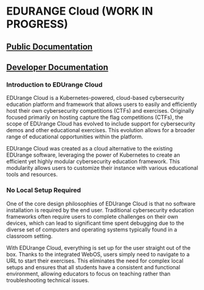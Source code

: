 # EDURANGE Cloud (WORK IN PROGRESS)

## [Public Documentation]([https://edurange.atlassian.net/wiki/external/MzllMDZhYTFhMTMyNDE0Zjg0NmE0ZjI2Mzc0ZGQ3NWI](https://github.com/Rydersel/EDUrange_Cloud/wiki))

## [Developer Documentation](https://edurange.atlassian.net/wiki/external/MzllMDZhYTFhMTMyNDE0Zjg0NmE0ZjI2Mzc0ZGQ3NWI)



### Introduction to EDUrange Cloud
EDUrange Cloud is a Kubernetes-powered, cloud-based cybersecurity education platform and framework that allows users to easily and efficiently host their own cybersecurity competitions (CTFs) and exercises. Originally focused primarily on hosting capture the flag competitions (CTFs), the scope of EDUrange Cloud has evolved to include support for cybersecurity demos and other educational exercises. This evolution allows for a broader range of educational opportunities within the platform.

EDUrange Cloud was created as a cloud alternative to the existing EDUrange software, leveraging the power of Kubernetes to create an efficient yet highly modular cybersecurity education framework. This modularity allows users to customize their instance with various educational tools and resources. 

### No Local Setup Required
One of the core design philosophies of EDUrange Cloud is that no software installation is required by the end user. Traditional cybersecurity education frameworks often require users to complete challenges on their own devices, which can lead to significant time spent debugging due to the diverse set of computers and operating systems typically found in a classroom setting.

With EDUrange Cloud, everything is set up for the user straight out of the box. Thanks to the integrated WebOS, users simply need to navigate to a URL to start their exercises. This eliminates the need for complex local setups and ensures that all students have a consistent and functional environment, allowing educators to focus on teaching rather than troubleshooting technical issues.

